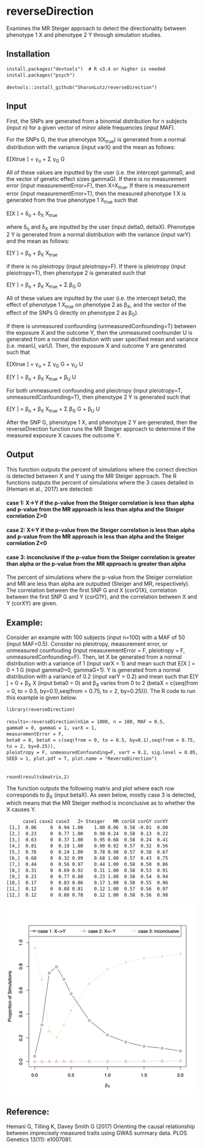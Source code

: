 # reverseDirection
Examines the MR Steiger approach to detect the directionality between phenotype 1 X and phenotype 2 Y through simulation studies.

## Installation
```
install.packages("devtools")  # R v3.4 or higher is needed
install.packages("psych")

devtools::install_github("SharonLutz/reverseDirection")
```

## Input
First, the SNPs are generated from a binomial distribution for n subjects (input n) for a given vector of minor allele frequencies (input MAF).

For the SNPs G, the true phenotype 1(X<sub>true</sub>) is generated from a normal distribution with the variance (input varX) and the mean as follows:

E\[Xtrue \] = &gamma;<sub>o</sub> + &Sigma; &gamma;<sub>G</sub> G

All of these values are inputted by the user (i.e. the intercept gamma0, and the vector of genetic effect sizes gammaG). If there is no measurement error (input measurementError=F), then X=X<sub>true</sub>. If there is measurement error (input measurementError=T), then the measured phenotype 1 X is generated from the true phenotype 1 X<sub>true</sub> such that

E\[X \] = &delta;<sub>o</sub> +  &delta;<sub>X</sub> X<sub>true</sub>

where &delta;<sub>o</sub> and &delta;<sub>X</sub> are inputted by the user (input delta0, deltaX). Phenotype 2 Y is generated from a normal distribution with the variance (input varY) and the mean as follows:

E\[Y \] = &beta;<sub>o</sub> +  &beta;<sub>X</sub> X<sub>true</sub>

if there is no pleiotropy (input pleiotropy=F). If there is pleiotropy (input pleiotropy=T), then phenotype 2 is generated such that

E\[Y \] = &beta;<sub>o</sub> +  &beta;<sub>X</sub> X<sub>true</sub> + &Sigma; &beta;<sub>G</sub> G

All of these values are inputted by the user (i.e. the intercept beta0, the effect of phenotype 1 X<sub>true</sub> on phenotype 2 as  &beta;<sub>X</sub>, and the vector of the effect of the SNPs G directly on phenotype 2 as  &beta;<sub>G</sub>).

If there is unmeasured confounding (unmeasuredConfounding=T) between the exposure X and the outcome Y, then the unmeasured confounder U is generated from a normal distribution with user specified mean and variance (i.e. meanU, varU). Then, the exposure X and outcome Y are generated such that

E\[Xtrue \] = &gamma;<sub>o</sub> + &Sigma; &gamma;<sub>G</sub> G + &gamma;<sub>U</sub> U

E\[Y \] = &beta;<sub>o</sub> +  &beta;<sub>X</sub> X<sub>true</sub> + &beta;<sub>U</sub> U

For both unmeasured confounding and pleiotropy (input pleiotropy=T, unmeasuredConfounding=T), then phenotype 2 Y is generated such that

E\[Y \] = &beta;<sub>o</sub> +  &beta;<sub>X</sub> X<sub>true</sub> + &Sigma; &beta;<sub>G</sub> G + &beta;<sub>U</sub> U

After the SNP G, phenotype 1 X, and phenotype 2 Y are generated, then the reverseDirection function runs the MR Steiger approach to determine if the measured exposure X causes the outcome Y.

## Output
This function outputs the percent of simulations where the correct direction is detected between X and Y using the MR Steiger approach. The R functions outputs the percent of simulations where the 3 cases detailed in (Hemani et al., 2017) are detected:

#### case 1: X->Y if the p-value from the Steiger correlation is less than alpha and p-value from the MR approach is less than alpha and the Steiger correlation Z>0
#### case 2: X<-Y if the p-value from the Steiger correlation is less than alpha and p-value from the MR approach is less than alpha and the Steiger correlation Z<0
#### case 3: inconclusive if the p-value from the Steiger correlation is greater than alpha or the p-value from the MR approach is greater than alpha 

The percent of simulations where the p-value from the Steiger correlation and MR are less than alpha are outputted (Steiger and MR, respectively). The correlation between the first SNP G and X (corG1X), correlation between the first SNP G and Y (corG1Y), and the correlation between X and Y (corXY) are given.

## Example:
Consider an example with 100 subjects (input n=100) with a MAF of 50 (input MAF=0.5). Consider no pleiotropy, measurement error, or unmeasured counfouding (input measurementError = F, pleiotropy = F, unmeasuredConfounding=F). Then, let X be generated from a normal distribution with a variance of 1 (input varX = 1) and mean such that 
E\[X \] = 0 + 1 G
(input gamma0=0, gammaG=1). Y is generated from a normal distribution with a variance of 0.2 (input varY = 0.2) and mean such that 
E\[Y \] = 0 + &beta;<sub>X</sub> X 
(input beta0 = 0) and &beta;<sub>X</sub> varies from 0 to 2 (betaX = c(seq(from = 0, to = 0.5, by=0.1),seq(from = 0.75, to = 2, by=0.25))). The R code to run this example is given below.

```
library(reverseDirection)

results<-reverseDirection(nSim = 1000, n = 100, MAF = 0.5, 
gamma0 = 0, gammaG = 1, varX = 1, 
measurementError = F,  
beta0 = 0, betaX = c(seq(from = 0, to = 0.5, by=0.1),seq(from = 0.75, to = 2, by=0.25)), 
pleiotropy = F, unmeasuredConfounding=F, varY = 0.2, sig.level = 0.05, 
SEED = 1, plot.pdf = T, plot.name = "ReverseDirection")


round(results$matrix,2)
```

The function outputs the following matrix and plot where each row corresponds to &beta;<sub>X</sub> (input betaX). As seen below, mostly case 3 is detected, which means that the MR Steiger method is inconclusive as to whether the X causes Y.
```
      case1 case2 case3   Z+ Steiger   MR corGX corGY corXY
 [1,]  0.06     0  0.94 1.00    1.00 0.06  0.58 -0.01  0.00
 [2,]  0.23     0  0.77 1.00    0.98 0.24  0.58  0.13  0.22
 [3,]  0.63     0  0.37 1.00    0.95 0.68  0.58  0.24  0.41
 [4,]  0.81     0  0.19 1.00    0.90 0.92  0.57  0.32  0.56
 [5,]  0.76     0  0.24 1.00    0.78 0.98  0.57  0.38  0.67
 [6,]  0.68     0  0.32 0.99    0.68 1.00  0.57  0.43  0.75
 [7,]  0.44     0  0.56 0.97    0.44 1.00  0.58  0.50  0.86
 [8,]  0.31     0  0.69 0.92    0.31 1.00  0.58  0.53  0.91
 [9,]  0.23     0  0.77 0.88    0.23 1.00  0.58  0.54  0.94
[10,]  0.17     0  0.83 0.86    0.17 1.00  0.58  0.55  0.96
[11,]  0.12     0  0.88 0.81    0.12 1.00  0.57  0.56  0.97
[12,]  0.12     0  0.88 0.78    0.12 1.00  0.58  0.56  0.98
```

<img src="ReverseDirection.png" width="500">

## Reference:
Hemani G, Tilling K, Davey Smith G (2017) Orienting the causal relationship between imprecisely measured traits using GWAS summary data. PLOS Genetics 13(11): e1007081.

